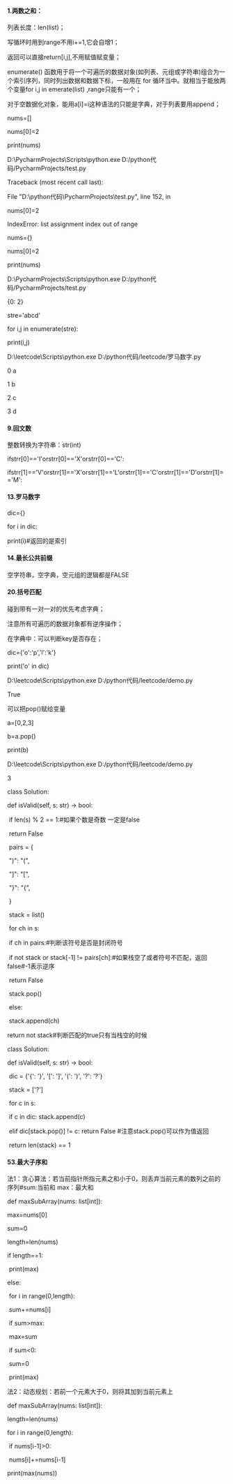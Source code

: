 #### 1.两数之和：

列表长度：len(list)；

写循环时用到range不用i+=1,它会自增1；

返回可以直接return[i,j],不用赋值赋变量；

enumerate() 函数用于将一个可遍历的数据对象(如列表、元组或字符串)组合为一个索引序列，同时列出数据和数据下标，一般用在 for 循环当中。就相当于能放两个变量for i,j in emerate(list) ,range只能有一个；

对于空数据化对象，能用a[i]=i这种语法的只能是字典，对于列表要用append；

nums=[]

nums[0]=2

print(nums)

D:\PycharmProjects\Scripts\python.exe D:/python代码/PycharmProjects/test.py

Traceback (most recent call last):

 File "D:\python代码\PycharmProjects\test.py", line 152, in <module>

  nums[0]=2

IndexError: list assignment index out of range

 

nums={}

nums[0]=2

print(nums)

D:\PycharmProjects\Scripts\python.exe D:/python代码/PycharmProjects/test.py

{0: 2}

 

stre='abcd'

for i,j in enumerate(stre):

print(i,j)

D:\leetcode\Scripts\python.exe D:/python代码/leetcode/罗马数字.py

0 a

1 b

2 c

3 d

 

#### 9.回文数

整数转换为字符串：str(int)

ifstrr[0]=='I'orstrr[0]=='X'orstrr[0]=='C':

ifstrr[1]=='V'orstrr[1]=='X'orstrr[1]=='L'orstrr[1]=='C'orstrr[1]=='D'orstrr[1]=='M':

 

#### 13.罗马数字

dic={}

for i in dic:

   print(i)#返回的是索引

 

#### 14.最长公共前缀

空字符串，空字典，空元组的逻辑都是FALSE

 

 

#### 20.括号匹配

碰到带有一对一对的优先考虑字典；

注意所有可遍历的数据对象都有逆序操作；

在字典中：可以判断key是否存在；

dic={'o':'p','l':'k'}

print('o' in dic)

D:\leetcode\Scripts\python.exe D:/python代码/leetcode/demo.py

True

可以把pop()赋给变量

a=[0,2,3]

b=a.pop()

print(b)

D:\leetcode\Scripts\python.exe D:/python代码/leetcode/demo.py

3

 

 

 

class Solution:

  def isValid(self, s: str) -> bool:

​    if len(s) % 2 == 1:#如果个数是奇数 一定是false

​      return False

​    pairs = {

​      ")": "(",

​      "]": "[",

​      "}": "{",

​    }

​    stack = list()

​    for ch in s:

​      if ch in pairs:#判断该符号是否是封闭符号

​        if not stack or stack[-1] != pairs[ch]:#如果栈空了或者符号不匹配，返回false#-1表示逆序

​          return False

​        stack.pop()

​      else:

​        stack.append(ch)

 return not stack#判断匹配的true只有当栈空的时候

 

class Solution:

  def isValid(self, s: str) -> bool:

​    dic = {'{': '}', '[': ']', '(': ')', '?': '?'}

​    stack = ['?']

​    for c in s:

​      if c in dic: stack.append(c)

​      elif dic[stack.pop()] != c: return False #注意stack.pop()可以作为值返回

​    return len(stack) == 1

 

 

 

#### 53.最大子序和

法1：贪心算法：若当前指针所指元素之和小于0，则丢弃当前元素的数列之前的序列#sum:当前和  max：最大和

def maxSubArray(nums: list[int]):

  max=nums[0]

  sum=0

  length=len(nums)

  if length==1:

​    print(max)

  else:

​    for i in range(0,length):

​      sum+=nums[i]

​      if sum>max:

​        max=sum

​      if sum<0:

​         sum=0

​    print(max)

 

法2：动态规划：若前一个元素大于0，则将其加到当前元素上

 

def maxSubArray(nums: list[int]):

  length=len(nums)

  for i in range(0,length):

​    if nums[i-1]>0:

​      nums[i]+=nums[i-1]

  print(max(nums))